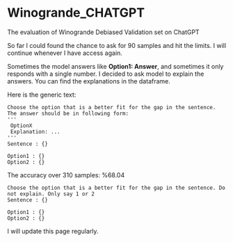 # Winogrande_CHATGPT
The evaluation of Winogrande Debiased Validation set on ChatGPT

So far I could found the chance to ask for 90 samples and hit the limits. I will continue whenever I have access again.

Sometimes the model answers like **Option1: Answer**, and sometimes it only responds with a single number.
I decided to ask model to explain the answers. You can find the explanations in the dataframe.

Here is the generic text:
```
Choose the option that is a better fit for the gap in the sentence. The answer should be in following form:
'''
 OptionX
 Explanation: ...
'''
Sentence : {}
    
Option1 : {}
Option2 : {}
```
The accuracy over 310 samples: %68.04


```
Choose the option that is a better fit for the gap in the sentence. Do not explain. Only say 1 or 2
Sentence : {}
    
Option1 : {}
Option2 : {}
```
I will update this page regularly.
